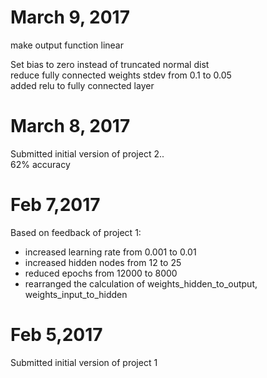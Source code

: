 # March 9, 2017
make output function linear

Set bias to zero instead of truncated normal dist     
reduce fully connected weights stdev from 0.1 to 0.05    
added relu to fully connected layer     

# March 8, 2017
Submitted initial version of project 2..    
62% accuracy     


# Feb 7,2017
Based on feedback of project 1:
- increased learning rate from 0.001 to 0.01
- increased hidden nodes from 12 to 25
- reduced epochs from 12000 to 8000
- rearranged the calculation of weights_hidden_to_output, weights_input_to_hidden
# Feb 5,2017
Submitted initial version of project 1
